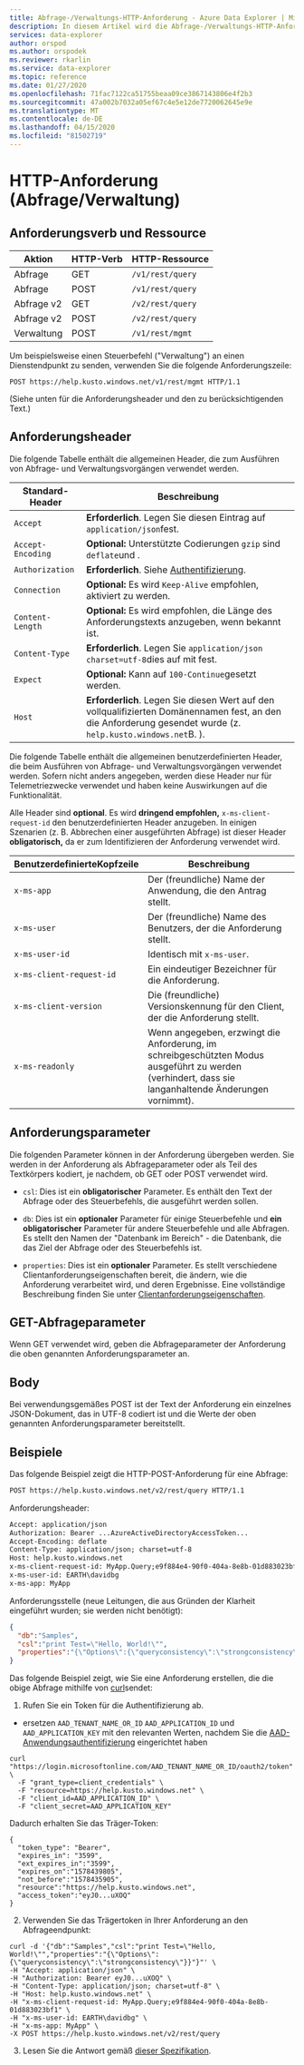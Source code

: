```yaml
---
title: Abfrage-/Verwaltungs-HTTP-Anforderung - Azure Data Explorer | Microsoft Docs
description: In diesem Artikel wird die Abfrage-/Verwaltungs-HTTP-Anforderung in Azure Data Explorer beschrieben.
services: data-explorer
author: orspod
ms.author: orspodek
ms.reviewer: rkarlin
ms.service: data-explorer
ms.topic: reference
ms.date: 01/27/2020
ms.openlocfilehash: 71fac7122ca51755beaa09ce3867143806e4f2b3
ms.sourcegitcommit: 47a002b7032a05ef67c4e5e12de7720062645e9e
ms.translationtype: MT
ms.contentlocale: de-DE
ms.lasthandoff: 04/15/2020
ms.locfileid: "81502719"
---
```

# <a name="querymanagement-http-request"></a>HTTP-Anforderung (Abfrage/Verwaltung)

## <a name="request-verb-and-resource"></a>Anforderungsverb und Ressource

|Aktion    |HTTP-Verb|HTTP-Ressource   |
|----------|---------|----------------|
|Abfrage     |GET      |`/v1/rest/query`|
|Abfrage     |POST     |`/v1/rest/query`|
|Abfrage v2  |GET      |`/v2/rest/query`|
|Abfrage v2  |POST     |`/v2/rest/query`|
|Verwaltung|POST     |`/v1/rest/mgmt` |

Um beispielsweise einen Steuerbefehl ("Verwaltung") an einen Dienstendpunkt zu senden, verwenden Sie die folgende Anforderungszeile:

```
POST https://help.kusto.windows.net/v1/rest/mgmt HTTP/1.1
```

(Siehe unten für die Anforderungsheader und den zu berücksichtigenden Text.)

## <a name="request-headers"></a>Anforderungsheader

Die folgende Tabelle enthält die allgemeinen Header, die zum Ausführen von Abfrage- und Verwaltungsvorgängen verwendet werden.

|Standard-Header  |Beschreibung                                                                                                                    |
|-----------------|-------------------------------------------------------------------------------------------------------------------------------|
|`Accept`         |**Erforderlich**. Legen Sie diesen Eintrag auf `application/json`fest.                                                                                  |
|`Accept-Encoding`|**Optional:** Unterstützte Codierungen `gzip` sind `deflate`und .                                                                    |
|`Authorization`  |**Erforderlich**. Siehe [Authentifizierung](./authentication.md).                                                                       |
|`Connection`     |**Optional:** Es wird `Keep-Alive` empfohlen, aktiviert zu werden.                                                                  |
|`Content-Length` |**Optional:** Es wird empfohlen, die Länge des Anforderungstexts anzugeben, wenn bekannt ist.                                          |
|`Content-Type`   |**Erforderlich**. Legen Sie `application/json` `charset=utf-8`dies auf mit fest.                                                             |
|`Expect`         |**Optional:** Kann auf `100-Continue`gesetzt werden.                                                                                    |
|`Host`           |**Erforderlich**. Legen Sie diesen Wert auf den vollqualifizierten Domänennamen fest, an den die Anforderung gesendet wurde (z. `help.kusto.windows.net`B. ).|

Die folgende Tabelle enthält die allgemeinen benutzerdefinierten Header, die beim Ausführen von Abfrage- und Verwaltungsvorgängen verwendet werden. Sofern nicht anders angegeben, werden diese Header nur für Telemetriezwecke verwendet und haben keine Auswirkungen auf die Funktionalität.

Alle Header sind **optional**. Es wird **dringend empfohlen,** `x-ms-client-request-id` den benutzerdefinierten Header anzugeben. In einigen Szenarien (z. B. Abbrechen einer ausgeführten Abfrage) ist dieser Header **obligatorisch,** da er zum Identifizieren der Anforderung verwendet wird.


|BenutzerdefinierteKopfzeile           |Beschreibung                                                                                               |
|------------------------|----------------------------------------------------------------------------------------------------------|
|`x-ms-app`              |Der (freundliche) Name der Anwendung, die den Antrag stellt.                                                |
|`x-ms-user`             |Der (freundliche) Name des Benutzers, der die Anforderung stellt.                                                       |
|`x-ms-user-id`          |Identisch mit `x-ms-user`.                                                                                      |
|`x-ms-client-request-id`|Ein eindeutiger Bezeichner für die Anforderung.                                                                      |
|`x-ms-client-version`   |Die (freundliche) Versionskennung für den Client, der die Anforderung stellt.                                      |
|`x-ms-readonly`         |Wenn angegeben, erzwingt die Anforderung, im schreibgeschützten Modus ausgeführt zu werden (verhindert, dass sie langanhaltende Änderungen vornimmt).|

## <a name="request-parameters"></a>Anforderungsparameter

Die folgenden Parameter können in der Anforderung übergeben werden. Sie werden in der Anforderung als Abfrageparameter oder als Teil des Textkörpers kodiert, je nachdem, ob GET oder POST verwendet wird.

* `csl`: Dies ist ein **obligatorischer** Parameter. Es enthält den Text der Abfrage oder des Steuerbefehls, die ausgeführt werden sollen.

* `db`: Dies ist ein **optionaler** Parameter für einige Steuerbefehle und **ein obligatorischer** Parameter für andere Steuerbefehle und alle Abfragen. Es stellt den Namen der "Datenbank im Bereich" - die Datenbank, die das Ziel der Abfrage oder des Steuerbefehls ist.

* `properties`: Dies ist ein **optionaler** Parameter. Es stellt verschiedene Clientanforderungseigenschaften bereit, die ändern, wie die Anforderung verarbeitet wird, und deren Ergebnisse. Eine vollständige Beschreibung finden Sie unter [Clientanforderungseigenschaften](../netfx/request-properties.md).

## <a name="get-query-parameters"></a>GET-Abfrageparameter

Wenn GET verwendet wird, geben die Abfrageparameter der Anforderung die oben genannten Anforderungsparameter an.

## <a name="body"></a>Body

Bei verwendungsgemäßes POST ist der Text der Anforderung ein einzelnes JSON-Dokument, das in UTF-8 codiert ist und die Werte der oben genannten Anforderungsparameter bereitstellt.

## <a name="examples"></a>Beispiele

Das folgende Beispiel zeigt die HTTP-POST-Anforderung für eine Abfrage:

```txt
POST https://help.kusto.windows.net/v2/rest/query HTTP/1.1
```

Anforderungsheader:

```txt
Accept: application/json
Authorization: Bearer ...AzureActiveDirectoryAccessToken...
Accept-Encoding: deflate
Content-Type: application/json; charset=utf-8
Host: help.kusto.windows.net
x-ms-client-request-id: MyApp.Query;e9f884e4-90f0-404a-8e8b-01d883023bf1
x-ms-user-id: EARTH\davidbg
x-ms-app: MyApp
```

Anforderungsstelle (neue Leitungen, die aus Gründen der Klarheit eingeführt wurden; sie werden nicht benötigt):

```json
{
  "db":"Samples",
  "csl":"print Test=\"Hello, World!\"",
  "properties":"{\"Options\":{\"queryconsistency\":\"strongconsistency\"},\"Parameters\":{},\"ClientRequestId\":\"MyApp.Query;e9f884e4-90f0-404a-8e8b-01d883023bf1\"}"
}
```

Das folgende Beispiel zeigt, wie Sie eine Anforderung erstellen, die die obige Abfrage mithilfe von [curl](https://curl.haxx.se/)sendet:

1. Rufen Sie ein Token für die Authentifizierung ab.

* ersetzen `AAD_TENANT_NAME_OR_ID` `AAD_APPLICATION_ID` und `AAD_APPLICATION_KEY` mit den relevanten Werten, nachdem Sie die [AAD-Anwendungsauthentifizierung](../../management/access-control/how-to-provision-aad-app.md) eingerichtet haben

```
curl "https://login.microsoftonline.com/AAD_TENANT_NAME_OR_ID/oauth2/token" \
  -F "grant_type=client_credentials" \
  -F "resource=https://help.kusto.windows.net" \
  -F "client_id=AAD_APPLICATION_ID" \
  -F "client_secret=AAD_APPLICATION_KEY"
```

Dadurch erhalten Sie das Träger-Token:

```
{
  "token_type": "Bearer",
  "expires_in": "3599",
  "ext_expires_in":"3599", 
  "expires_on":"1578439805",
  "not_before":"1578435905",
  "resource":"https://help.kusto.windows.net",
  "access_token":"eyJ0...uXOQ"
}
```

2. Verwenden Sie das Trägertoken in Ihrer Anforderung an den Abfrageendpunkt:

```
curl -d '{"db":"Samples","csl":"print Test=\"Hello, World!\"","properties":"{\"Options\":{\"queryconsistency\":\"strongconsistency\"}}"}"' \
-H "Accept: application/json" \
-H "Authorization: Bearer eyJ0...uXOQ" \
-H "Content-Type: application/json; charset=utf-8" \
-H "Host: help.kusto.windows.net" \
-H "x-ms-client-request-id: MyApp.Query;e9f884e4-90f0-404a-8e8b-01d883023bf1" \
-H "x-ms-user-id: EARTH\davidbg" \
-H "x-ms-app: MyApp" \
-X POST https://help.kusto.windows.net/v2/rest/query
```

3. Lesen Sie die Antwort gemäß [dieser Spezifikation](response.md).